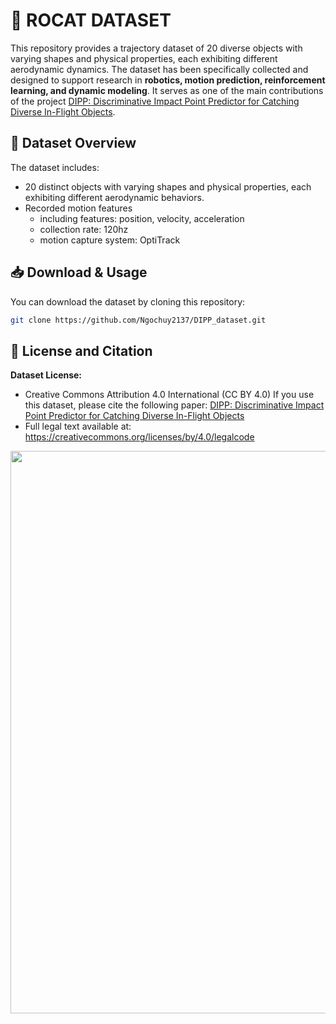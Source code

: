 # 🚀 ROCAT DATASET

This repository provides a trajectory dataset of 20 diverse objects with varying shapes and physical properties, each exhibiting different aerodynamic dynamics. The dataset has been specifically collected and designed to support research in **robotics, motion prediction, reinforcement learning, and dynamic modeling**. It serves as one of the main contributions of the project [DIPP: Discriminative Impact Point Predictor for Catching Diverse In-Flight Objects](https://sites.google.com/view/robot-catching-2025/ホーム).

## 📂 Dataset Overview

The dataset includes:
- 20 distinct objects with varying shapes and physical properties, each exhibiting different aerodynamic behaviors.
- Recorded motion features
    - including features: position, velocity, acceleration
    - collection rate: 120hz
    - motion capture system: OptiTrack

## 📥 Download & Usage

You can download the dataset by cloning this repository:

```bash
git clone https://github.com/Ngochuy2137/DIPP_dataset.git
```

## 📑 License and Citation

**Dataset License:** 
- Creative Commons Attribution 4.0 International (CC BY 4.0)
If you use this dataset, please cite the following paper: [DIPP: Discriminative Impact Point Predictor for Catching Diverse In-Flight Objects](https://sites.google.com/view/robot-catching-2025/ホーム)
- Full legal text available at: https://creativecommons.org/licenses/by/4.0/legalcode
<p align="center">
  <img src="./rocat_dataset_image.png" width="900">
</p>